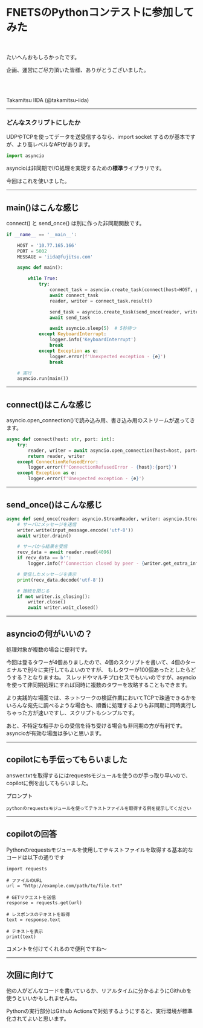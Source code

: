 <!-- markdownlint-disable MD001 -->
<!-- markdownlint-disable MD012 -->
<!-- markdownlint-disable MD036 -->

# FNETSのPythonコンテストに参加してみた

<br>

たいへんおもしろかったです。

企画、運営にご尽力頂いた皆様、ありがとうございました。

<br><br>

<div class="textright">
Takamitsu IIDA (@takamitsu-iida)
</div>

---

### どんなスクリプトにしたか

UDPやTCPを使ってデータを送受信するなら、import socket するのが基本ですが、より高レベルなAPIがあります。

```python
import asyncio
```

asyncioは非同期でI/O処理を実現するための**標準**ライブラリです。

今回はこれを使いました。

---

## main()はこんな感じ

connect() と send_once() は別に作った非同期関数です。

```python
if __name__ == '__main__':

    HOST = '10.77.165.166'
    PORT = 5002
    MESSAGE = 'iida@fujitsu.com'

    async def main():

        while True:
            try:
                connect_task = asyncio.create_task(connect(host=HOST, port=PORT))
                await connect_task
                reader, writer = connect_task.result()

                send_task = asyncio.create_task(send_once(reader, writer, MESSAGE))
                await send_task

                await asyncio.sleep(5)  # 5秒待つ
            except KeyboardInterrupt:
                logger.info('KeyboardInterrupt')
                break
            except Exception as e:
                logger.error(f'Unexpected exception - {e}')
                break

    # 実行
    asyncio.run(main())
```

---

## connect()はこんな感じ

asyncio.open_connection()で読み込み用、書き込み用のストリームが返ってきます。

```python
async def connect(host: str, port: int):
    try:
        reader, writer = await asyncio.open_connection(host=host, port=port)
        return reader, writer
    except ConnectionRefusedError:
        logger.error(f'ConnectionRefusedError - {host}:{port}')
    except Exception as e:
        logger.error(f'Unexpected exception - {e}')
```

---

## send_once()はこんな感じ

```python
async def send_once(reader: asyncio.StreamReader, writer: asyncio.StreamWriter, input_message: str):
    # サーバにメッセージを送信
    writer.write(input_message.encode('utf-8'))
    await writer.drain()

    # サーバから結果を受信
    recv_data = await reader.read(4096)
    if recv_data == b'':
        logger.info(f'Connection closed by peer - {writer.get_extra_info("peername")}')

    # 受信したメッセージを表示
    print(recv_data.decode('utf-8'))

    # 接続を閉じる
    if not writer.is_closing():
        writer.close()
        await writer.wait_closed()
```

---

## asyncioの何がいいの？

処理対象が複数の場合に便利です。

今回は登るタワーが4個ありましたので、4個のスクリプトを書いて、4個のターミナルで別々に実行してもよいのですが、
もしタワーが100個あったとしたらどうする？となりますね。
スレッドやマルチプロセスでもいいのですが、asyncioを使って非同期処理にすれば同時に複数のタワーを攻略することもできます。

より実践的な場面では、ネットワークの検証作業においてTCPで疎通できるかをいろんな宛先に調べるような場合も、順番に処理するよりも非同期に同時実行しちゃった方が速いですし、スクリプトもシンプルです。

あと、不特定な相手からの受信を待ち受ける場合も非同期の方が有利です。asyncioが有効な場面は多いと思います。

---

## copilotにも手伝ってもらいました

answer.txtを取得するにはrequestsモジュールを使うのが手っ取り早いので、copilotに例を出してもらいました。

プロンプト

```
pythonのrequestsモジュールを使ってテキストファイルを取得する例を提示してください
```

---

## copilotの回答

Pythonのrequestsモジュールを使用してテキストファイルを取得する基本的なコードは以下の通りです

```
import requests

# ファイルのURL
url = "http://example.com/path/to/file.txt"

# GETリクエストを送信
response = requests.get(url)

# レスポンスのテキストを取得
text = response.text

# テキストを表示
print(text)
```

コメントを付けてくれるので便利ですね～

---

## 次回に向けて

他の人がどんなコードを書いているか、リアルタイムに分かるようにGithubを使うといいかもしれませんね。

Pythonの実行部分はGithub Actionsで対処するようにすると、実行環境が標準化されてよいと思います。
